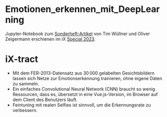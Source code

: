 # Emotionen_erkennen_mit_DeepLearning
Jupyter-Notebook zum [Sonderheft-Artikel](https://www.heise.de/select/ix/2023/13/2303012133185967521) von Tim Wüllner und Oliver Zeigermann erschienen im iX [Special 2023](https://www.heise.de/select/ix/2023/13/).

# iX-tract
- Mit dem FER-2013-Datensatz aus 30 000 gelabelten Gesichtsbildern lassen sich Netze zur Emotionserkennung trainieren, ohne eigene Daten zu sammeln.
- Ein einfaches Convolutional Neural Network (CNN) braucht so wenig Ressourcen, dass es, übersetzt in eine Vue.js-Version, im Browser auf dem Client des Benutzers läuft.
- Feintuning mit realen Selfies ist sinnvoll, um die Erkennungsrate zu verbessern.
